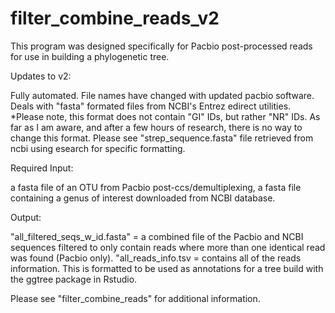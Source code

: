 # filter_combine_reads_v2
This program was designed specifically for Pacbio post-processed reads for use in building a phylogenetic tree. 

Updates to v2:

Fully automated.
File names have changed with updated pacbio software.
Deals with "fasta" formated files from NCBI's Entrez edirect utilities. 
*Please note, this format does not contain "GI" IDs, but rather "NR" IDs. As far as I am aware, and after a few hours of research, there is no way to change this format. Please see "strep_sequence.fasta" file retrieved from ncbi using esearch for specific formatting.

Required Input:

a fasta file of an OTU from Pacbio post-ccs/demultiplexing,
a fasta file containing a genus of interest downloaded from NCBI database.

Output:

"all_filtered_seqs_w_id.fasta" = a combined file of the Pacbio and NCBI sequences filtered to only contain reads where more than one identical read was found (Pacbio only).
"all_reads_info.tsv = contains all of the reads information. This is formatted to be used as annotations for a tree build with the ggtree package in Rstudio.

Please see "filter_combine_reads" for additional information.
